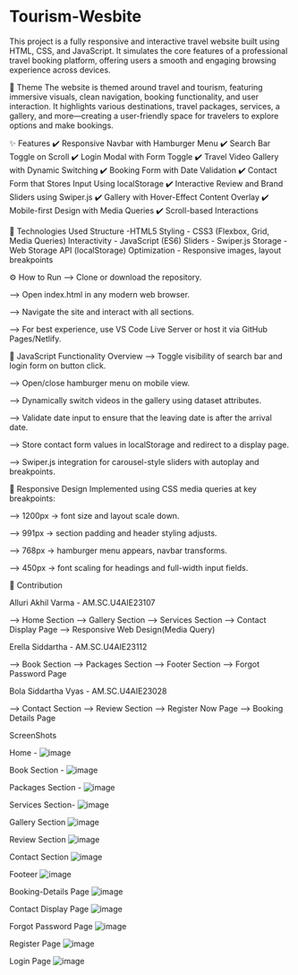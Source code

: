 # Tourism-Wesbite


This project is a fully responsive and interactive travel website built using HTML, CSS, and JavaScript. It simulates the core features of a professional travel booking platform, offering users a smooth and engaging browsing experience across devices.

🎯 Theme
The website is themed around travel and tourism, featuring immersive visuals, clean navigation, booking functionality, and user interaction. It highlights various destinations, travel packages, services, a gallery, and more—creating a user-friendly space for travelers to explore options and make bookings.

✨ Features
✔️ Responsive Navbar with Hamburger Menu
✔️ Search Bar Toggle on Scroll
✔️ Login Modal with Form Toggle
✔️ Travel Video Gallery with Dynamic Switching
✔️ Booking Form with Date Validation
✔️ Contact Form that Stores Input Using localStorage
✔️ Interactive Review and Brand Sliders using Swiper.js
✔️ Gallery with Hover-Effect Content Overlay
✔️ Mobile-first Design with Media Queries
✔️ Scroll-based Interactions

🧱 Technologies Used
Structure	-HTML5
Styling	- CSS3 (Flexbox, Grid, Media Queries)
Interactivity	- JavaScript (ES6)
Sliders	- Swiper.js
Storage	- Web Storage API (localStorage)
Optimization - Responsive images, layout breakpoints

⚙️ How to Run
--> Clone or download the repository.

--> Open index.html in any modern web browser.

--> Navigate the site and interact with all sections.

--> For best experience, use VS Code Live Server or host it via GitHub Pages/Netlify.


📌 JavaScript Functionality Overview
--> Toggle visibility of search bar and login form on button click.

--> Open/close hamburger menu on mobile view.

--> Dynamically switch videos in the gallery using dataset attributes.

--> Validate date input to ensure that the leaving date is after the arrival date.

--> Store contact form values in localStorage and redirect to a display page.

--> Swiper.js integration for carousel-style sliders with autoplay and breakpoints.

🧪 Responsive Design
Implemented using CSS media queries at key breakpoints:

--> 1200px → font size and layout scale down.

--> 991px → section padding and header styling adjusts.

-->  768px → hamburger menu appears, navbar transforms.

-->  450px → font scaling for headings and full-width input fields.


🤝 Contribution

Alluri Akhil Varma - AM.SC.U4AIE23107

--> Home Section
--> Gallery Section
--> Services Section
--> Contact Display Page
--> Responsive Web Design(Media Query)


Erella Siddartha - AM.SC.U4AIE23112

--> Book Section
--> Packages Section
--> Footer Section
--> Forgot Password Page


Bola Siddartha Vyas - AM.SC.U4AIE23028

--> Contact Section
--> Review Section
--> Register Now Page
--> Booking Details Page


ScreenShots

Home -
![image](https://github.com/user-attachments/assets/d899b05c-14b7-4e68-87ce-1c32c9b4a780)

Book Section -
![image](https://github.com/user-attachments/assets/fb362550-0223-4f7a-93a5-e707ac7f2120)

Packages Section -
![image](https://github.com/user-attachments/assets/fbb98543-b776-4f51-9a7c-d0949b1e0931)

Services Section-
![image](https://github.com/user-attachments/assets/771aad93-2622-4eef-9b3d-2bdd2e944824)

Gallery Section
![image](https://github.com/user-attachments/assets/5d9724d4-a3ce-41d9-9ca8-f1cf0bba45d6)

Review Section 
![image](https://github.com/user-attachments/assets/7dea8445-aa86-4def-a4db-68b959ad9571)

Contact Section
![image](https://github.com/user-attachments/assets/18c6c36e-0ee5-43ee-a4ce-cbc314b20e04)

Footeer
![image](https://github.com/user-attachments/assets/43ade676-9af5-4467-846d-b4a92bc21b81)

Booking-Details Page
![image](https://github.com/user-attachments/assets/833193f3-e0f2-465f-9483-a0cfc5f1dba4)

Contact Display Page
![image](https://github.com/user-attachments/assets/c9186b55-db3e-4ee7-91e6-3bb41a230430)

Forgot Password Page
![image](https://github.com/user-attachments/assets/79d0411d-c172-4074-9c5d-c9924461bf9d)

Register Page
![image](https://github.com/user-attachments/assets/03b90a24-c15c-4417-aa2d-a06de52bae70)

Login Page
![image](https://github.com/user-attachments/assets/cb942117-4fee-4201-a3c8-c6ac1ce2a3ac)




